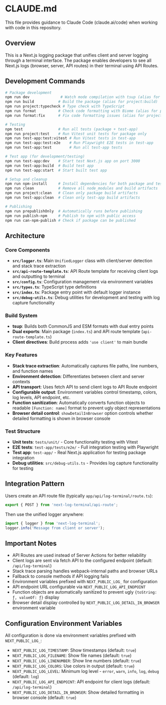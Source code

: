 # CLAUDE.md

This file provides guidance to Claude Code (claude.ai/code) when working with code in this repository.

## Overview

This is a Next.js logging package that unifies client and server logging through a terminal interface. The package enables developers to see all Next.js logs (browser, server, API routes) in their terminal using API Routes.

## Development Commands

```bash
# Package development
npm run dev              # Watch mode compilation with tsup (alias for project:dev)
npm run build           # Build the package (alias for project:build)
npm run project:typecheck # Type check with TypeScript
npm run format          # Check code formatting with Biome (alias for project:format)
npm run format:fix      # Fix code formatting issues (alias for project:format:fix)

# Testing
npm test                # Run all tests (package + test-app)
npm run project:test    # Run Vitest unit tests for package only
npm run test-app:test:vitest # Run Vitest tests in test-app
npm run test-app:test:e2e    # Run Playwright E2E tests in test-app
npm run test-app:test        # Run all test-app tests

# Test app (for development/testing)
npm run test-app:dev    # Start test Next.js app on port 3000
npm run test-app:build  # Build test app
npm run test-app:start  # Start built test app

# Setup and cleanup
npm run npm-install     # Install dependencies for both package and test-app
npm run clean           # Remove all node_modules and build artifacts
npm run project:clean   # Clean only package build artifacts
npm run test-app:clean  # Clean only test-app build artifacts

# Publishing
npm run prepublishOnly  # Automatically runs before publishing
npm run publish-npm     # Publish to npm with public access
npm run can-npm-publish # Check if package can be published
```

## Architecture

### Core Components

- **`src/logger.ts`**: Main `UnifiedLogger` class with client/server detection and stack trace extraction
- **`src/api-route-template.ts`**: API Route template for receiving client logs and outputting to terminal  
- **`src/config.ts`**: Configuration management via environment variables
- **`src/types.ts`**: TypeScript type definitions
- **`src/index.ts`**: Package entry point with default logger instance
- **`src/debug-utils.ts`**: Debug utilities for development and testing with log capture functionality

### Build System

- **tsup**: Builds both CommonJS and ESM formats with dual entry points
- **Dual exports**: Main package (`index.ts`) and API route template (`api-route-template.ts`) 
- **Client directives**: Build process adds `'use client'` to main bundle

### Key Features

- **Stack trace extraction**: Automatically captures file paths, line numbers, and function names
- **Environment detection**: Differentiates between client and server contexts
- **API transport**: Uses fetch API to send client logs to API Route endpoint
- **Configurable output**: Environment variables control timestamp, colors, log levels, API endpoint, etc.
- **Function sanitization**: Automatically converts function objects to readable `[Function: name]` format to prevent ugly object representations
- **Browser detail control**: `showDetailInBrowser` option controls whether detailed formatting is shown in browser console

### Test Structure

- **Unit tests**: `tests/unit/` - Core functionality testing with Vitest
- **E2E tests**: `test-app/tests/e2e/` - Full integration testing with Playwright
- **Test app**: `test-app/` - Real Next.js application for testing package integration
- **Debug utilities**: `src/debug-utils.ts` - Provides log capture functionality for testing

## Integration Pattern

Users create an API route file (typically `app/api/log-terminal/route.ts`):
```typescript
export { POST } from 'next-log-terminal/api-route';
```

Then use the unified logger anywhere:
```typescript
import { logger } from 'next-log-terminal';
logger.info('Message from client or server');
```

## Important Notes

- API Routes are used instead of Server Actions for better reliability
- Client logs are sent via fetch API to the configured endpoint (default: `/api/log-terminal`)
- Stack trace parsing handles webpack-internal paths and browser URLs
- Fallback to console methods if API logging fails
- Environment variables prefixed with `NEXT_PUBLIC_LOG_` for configuration
- API endpoint URL configurable via `NEXT_PUBLIC_LOG_API_ENDPOINT`
- Function objects are automatically sanitized to prevent ugly `{toString: ƒ, valueOf: ƒ}` display
- Browser detail display controlled by `NEXT_PUBLIC_LOG_DETAIL_IN_BROWSER` environment variable

## Configuration Environment Variables

All configuration is done via environment variables prefixed with `NEXT_PUBLIC_LOG_`:

- `NEXT_PUBLIC_LOG_TIMESTAMP`: Show timestamps (default: `true`)
- `NEXT_PUBLIC_LOG_FILENAME`: Show file names (default: `true`) 
- `NEXT_PUBLIC_LOG_LINENUMBER`: Show line numbers (default: `true`)
- `NEXT_PUBLIC_LOG_COLORS`: Use colors in output (default: `true`)
- `NEXT_PUBLIC_LOG_LEVEL`: Minimum log level - `error`, `warn`, `info`, `log`, `debug` (default: `log`)
- `NEXT_PUBLIC_LOG_API_ENDPOINT`: API endpoint for client logs (default: `/api/log-terminal`)
- `NEXT_PUBLIC_LOG_DETAIL_IN_BROWSER`: Show detailed formatting in browser console (default: `true`)